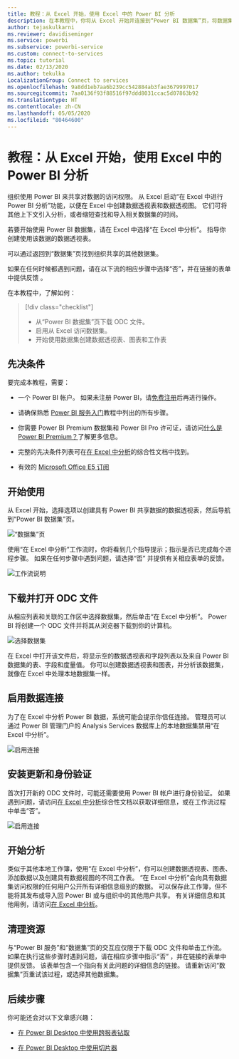 ```yaml
---
title: 教程：从 Excel 开始，使用 Excel 中的 Power BI 分析
description: 在本教程中，你将从 Excel 开始并连接到“Power BI 数据集”页，将数据集导入 Excel。
author: tejaskulkarni
ms.reviewer: davidiseminger
ms.service: powerbi
ms.subservice: powerbi-service
ms.custom: connect-to-services
ms.topic: tutorial
ms.date: 02/13/2020
ms.author: tekulka
LocalizationGroup: Connect to services
ms.openlocfilehash: 9a8dd1eb7aa6b239cc542884ab3fae3679997017
ms.sourcegitcommit: 7aa0136f93f88516f97ddd8031ccac5d07863b92
ms.translationtype: HT
ms.contentlocale: zh-CN
ms.lasthandoff: 05/05/2020
ms.locfileid: "80464600"
---
```

# <a name="tutorial-use-power-bi-analyze-in-excel-starting-in-excel"></a>教程：从 Excel 开始，使用 Excel 中的 Power BI 分析

组织使用 Power BI 来共享对数据的访问权限。 从 Excel 启动“在 Excel 中进行 Power BI 分析”功能，以便在 Excel 中创建数据透视表和数据透视图。 它们可将其他上下文引入分析，或者缩短查找和导入相关数据集的时间。

若要开始使用 Power BI 数据集，请在 Excel 中选择“在 Excel 中分析”。 指导你创建使用该数据的数据透视表。  

可以通过返回到“数据集”页找到组织共享的其他数据集。

如果在任何时候都遇到问题，请在以下流的相应步骤中选择“否”，并在链接的表单中提供反馈  。  

在本教程中，了解如何：

> [!div class="checklist"]
> * 从“Power BI 数据集”页下载 ODC 文件。
> * 启用从 Excel 访问数据集。
> * 开始使用数据集创建数据透视表、图表和工作表

## <a name="prerequisites"></a>先决条件

要完成本教程，需要：

* 一个 Power BI 帐户。 如果未注册 Power BI，请[免费注册](https://app.powerbi.com/signupredirect?pbi_source=web)后再进行操作。

* 请确保熟悉 [Power BI 服务入门](https://docs.microsoft.com/power-bi/service-get-started)教程中列出的所有步骤。

* 你需要 Power BI Premium 数据集和 Power BI Pro 许可证，请访问[什么是 Power BI Premium？](https://docs.microsoft.com/power-bi/service-premium-what-is)了解更多信息。

* 完整的先决条件列表可在[在 Excel 中分析](https://docs.microsoft.com/power-bi/service-analyze-in-excel#requirements)的综合性文档中找到。

* 有效的 [Microsoft Office E5 订阅](https://www.microsoft.com/microsoft-365/business/office-365-enterprise-e5-business-software?activetab=pivot%3aoverviewtab)

## <a name="get-started"></a>开始使用

从 Excel 开始，选择选项以创建具有 Power BI 共享数据的数据透视表，然后导航到“Power BI 数据集”页。

![“数据集”页](media/service-tutorial-analyze-in-excel/tutorial-analyze-in-excel-01.png)

使用“在 Excel 中分析”工作流时，你将看到几个指导提示；指示是否已完成每个进程步骤。 如果在任何步骤中遇到问题，请选择“否”  并提供有关相应表单的反馈。

![工作流说明](media/service-tutorial-analyze-in-excel/tutorial-analyze-in-excel-02.png)

## <a name="download-and-open-the-odc-file"></a>下载并打开 ODC 文件

从相应列表和关联的工作区中选择数据集，然后单击“在 Excel 中分析”。 Power BI 将创建一个 ODC 文件并将其从浏览器下载到你的计算机。

![选择数据集](media/service-tutorial-analyze-in-excel/tutorial-analyze-in-excel-03.png)

在 Excel 中打开该文件后，将显示空的数据透视表和字段列表以及来自 Power BI 数据集的表、字段和度量值。 你可以创建数据透视表和图表，并分析该数据集，就像在 Excel 中处理本地数据集一样。

## <a name="enable-data-connections"></a>启用数据连接

为了在 Excel 中分析 Power BI 数据，系统可能会提示你信任连接。 管理员可以通过 Power BI 管理门户的 Analysis Services 数据库上的本地数据集禁用“在 Excel 中分析”。

![启用连接](media/service-tutorial-analyze-in-excel/tutorial-analyze-in-excel-04.png)

## <a name="install-updates-and-authenticate"></a>安装更新和身份验证

首次打开新的 ODC 文件时，可能还需要使用 Power BI 帐户进行身份验证。  如果遇到问题，请访问[在 Excel 中分析](https://docs.microsoft.com/power-bi/service-analyze-in-excel#sign-in-to-power-bi )综合性文档以获取详细信息，或在工作流过程中单击“否”。

![启用连接](media/service-tutorial-analyze-in-excel/tutorial-analyze-in-excel-05.png)

## <a name="analyze-away"></a>开始分析

类似于其他本地工作簿，使用“在 Excel 中分析”，你可以创建数据透视表、图表、添加数据以及创建具有数据视图的不同工作表。 “在 Excel 中分析”会向具有数据集访问权限的任何用户公开所有详细信息级别的数据。 可以保存此工作簿，但不能将其发布或导入回 Power BI 或与组织中的其他用户共享。 有关详细信息和其他用例，请访问[在 Excel 中分析](https://docs.microsoft.com/power-bi/service-analyze-in-excel#analyze-away)。

## <a name="clean-up-resources"></a>清理资源

与“Power BI 服务”和“数据集”页的交互应仅限于下载 ODC 文件和单击工作流。 如果在执行这些步骤时遇到问题，请在相应步骤中指示“否”  ，并在链接的表单中提供反馈。 该表单包含一个指向有关此问题的详细信息的链接。 请重新访问“数据集”页重试该过程，或选择其他数据集。

## <a name="next-steps"></a>后续步骤

你可能还会对以下文章感兴趣：

* [在 Power BI Desktop 中使用跨报表钻取](https://docs.microsoft.com/power-bi/desktop-cross-report-drill-through)

* [在 Power BI Desktop 中使用切片器](https://docs.microsoft.com/power-bi/visuals/power-bi-visualization-slicers)

